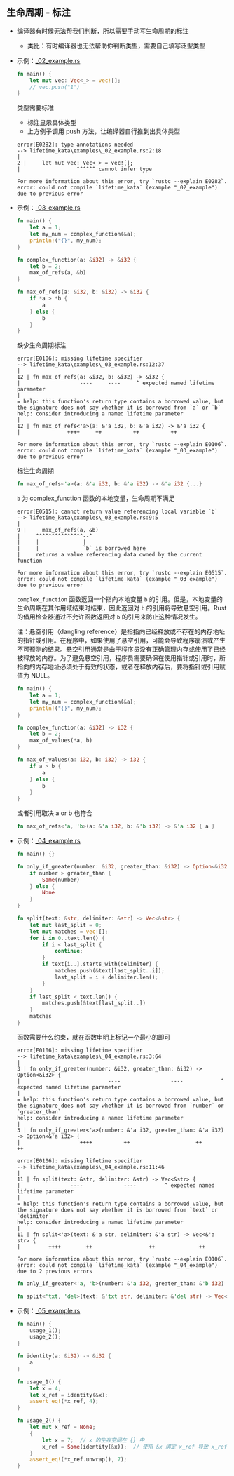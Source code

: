 ## 生命周期 - 标注

- 编译器有时候无法帮我们判断，所以需要手动写生命周期的标注
    - 类比：有时编译器也无法帮助你判断类型，需要自己填写泛型类型

- 示例：[_02_example.rs](./_02_example.rs)

    ```rust
    fn main() {
        let mut vec: Vec<_> = vec![];
        // vec.push("1")
    }
    ```
    类型需要标准
    - 标注显示具体类型
    - 上方例子调用 push 方法，让编译器自行推到出具体类型

    ```
    error[E0282]: type annotations needed
    --> lifetime_kata\examples\_02_example.rs:2:18
    |
    2 |     let mut vec: Vec<_> = vec![];
    |                  ^^^^^^ cannot infer type

    For more information about this error, try `rustc --explain E0282`.
    error: could not compile `lifetime_kata` (example "_02_example") due to previous error
    ```

- 示例：[_03_example.rs](./_03_example.rs)


    ```rust
    fn main() {
        let a = 1;
        let my_num = complex_function(&a);
        println!("{}", my_num);
    }

    fn complex_function(a: &i32) -> &i32 {
        let b = 2;
        max_of_refs(a, &b)
    }

    fn max_of_refs(a: &i32, b: &i32) -> &i32 {
        if *a > *b {
            a
        } else {
            b
        }                                       
    }
    ```

    缺少生命周期标注

    ```
    error[E0106]: missing lifetime specifier
    --> lifetime_kata\examples\_03_example.rs:12:37
    |
    12 | fn max_of_refs(a: &i32, b: &i32) -> &i32 {
    |                   ----     ----     ^ expected named lifetime parameter
    |
    = help: this function's return type contains a borrowed value, but the signature does not say whether it is borrowed from `a` or `b`
    help: consider introducing a named lifetime parameter
    |
    12 | fn max_of_refs<'a>(a: &'a i32, b: &'a i32) -> &'a i32 {
    |               ++++     ++          ++          ++

    For more information about this error, try `rustc --explain E0106`.
    error: could not compile `lifetime_kata` (example "_03_example") due to previous error
    ```

    标注生命周期

    ```rust
    fn max_of_refs<'a>(a: &'a i32, b: &'a i32) -> &'a i32 {...}
    ```

    `b` 为 complex_function 函数的本地变量，生命周期不满足

    ```
    error[E0515]: cannot return value referencing local variable `b`
    --> lifetime_kata\examples\_03_example.rs:9:5
    |
    9 |     max_of_refs(a, &b)
    |     ^^^^^^^^^^^^^^^--^
    |     |              |
    |     |              `b` is borrowed here
    |     returns a value referencing data owned by the current function

    For more information about this error, try `rustc --explain E0515`.
    error: could not compile `lifetime_kata` (example "_03_example") due to previous error
    ```

    `complex_function` 函数返回一个指向本地变量 `b` 的引用。但是，本地变量的生命周期在其作用域结束时结束，因此返回对 `b` 的引用将导致悬空引用。Rust 的借用检查器通过不允许函数返回对 `b` 的引用来防止这种情况发生。

    注：悬空引用（dangling reference）是指指向已经释放或不存在的内存地址的指针或引用。在程序中，如果使用了悬空引用，可能会导致程序崩溃或产生不可预测的结果。悬空引用通常是由于程序员没有正确管理内存或使用了已经被释放的内存。为了避免悬空引用，程序员需要确保在使用指针或引用时，所指向的内存地址必须处于有效的状态，或者在释放内存后，要将指针或引用赋值为 NULL。

    ```rust
    fn main() {
        let a = 1;
        let my_num = complex_function(&a);
        println!("{}", my_num);
    }

    fn complex_function(a: &i32) -> i32 {
        let b = 2;
        max_of_values(*a, b)
    }

    fn max_of_values(a: i32, b: i32) -> i32 {
        if a > b {
            a
        } else {
            b
        }
    }
    ```


    或者引用取决 a or b 也符合

    ```rust
    fn max_of_refs<'a, 'b>(a: &'a i32, b: &'b i32) -> &'a i32 { a }
    ```

- 示例：[_04_example.rs](./_04_example.rs)

    ```rust
    fn main() {}

    fn only_if_greater(number: &i32, greater_than: &i32) -> Option<&i32> {
        if number > greater_than {
            Some(number)
        } else {
            None
        }
    }

    fn split(text: &str, delimiter: &str) -> Vec<&str> {
        let mut last_split = 0;
        let mut matches = vec![];
        for i in 0..text.len() {
            if i < last_split {
                continue;
            }
            if text[i..].starts_with(delimiter) {
                matches.push(&text[last_split..i]);
                last_split = i + delimiter.len();
            }
        }
        if last_split < text.len() {
            matches.push(&text[last_split..])
        }
        matches
    }
    ```
    函数需要什么约束，就在函数申明上标记一个最小的即可

    ```
    error[E0106]: missing lifetime specifier
    --> lifetime_kata\examples\_04_example.rs:3:64
    |
    3 | fn only_if_greater(number: &i32, greater_than: &i32) -> Option<&i32> {
    |                            ----                ----            ^ expected named lifetime parameter
    |
    = help: this function's return type contains a borrowed value, but the signature does not say whether it is borrowed from `number` or `greater_than`
    help: consider introducing a named lifetime parameter
    |
    3 | fn only_if_greater<'a>(number: &'a i32, greater_than: &'a i32) -> Option<&'a i32> {
    |                   ++++          ++                     ++                 ++

    error[E0106]: missing lifetime specifier
    --> lifetime_kata\examples\_04_example.rs:11:46
    |
    11 | fn split(text: &str, delimiter: &str) -> Vec<&str> {
    |                ----             ----         ^ expected named lifetime parameter
    |
    = help: this function's return type contains a borrowed value, but the signature does not say whether it is borrowed from `text` or `delimiter`
    help: consider introducing a named lifetime parameter
    |
    11 | fn split<'a>(text: &'a str, delimiter: &'a str) -> Vec<&'a str> {
    |         ++++        ++                  ++              ++

    For more information about this error, try `rustc --explain E0106`.
    error: could not compile `lifetime_kata` (example "_04_example") due to 2 previous errors
    ```


    ```rust
    fn only_if_greater<'a, 'b>(number: &'a i32, greater_than: &'b i32) -> Option<&'a i32> { ... }

    fn split<'txt, 'del>(text: &'txt str, delimiter: &'del str) -> Vec<&'txt str> { ... }
    ```

- 示例：[_05_example.rs](./_05_example.rs)

    ```rust
    fn main() {
        usage_1();
        usage_2();
    }

    fn identity(a: &i32) -> &i32 {
        a
    }

    fn usage_1() {
        let x = 4;
        let x_ref = identity(&x);
        assert_eq!(*x_ref, 4);
    }

    fn usage_2() {
        let mut x_ref = None;
        {
            let x = 7;  // x 的生存空间在 {} 中
            x_ref = Some(identity(&x));  // 使用 &x 绑定 x_ref 导致 x_ref 生命周期也在 {} 中
        }
        assert_eq!(*x_ref.unwrap(), 7);
    }
    ```
